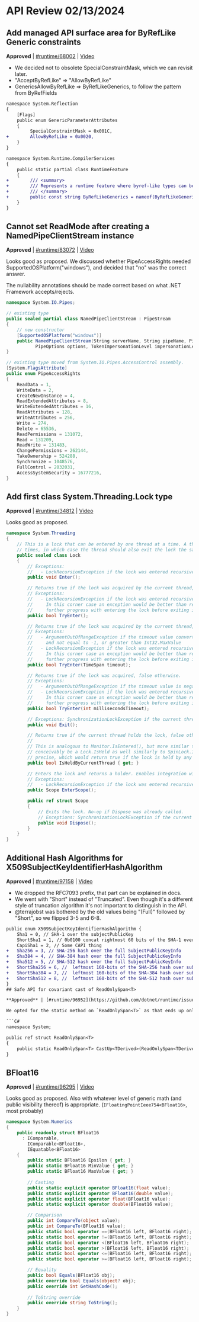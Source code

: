 # API Review 02/13/2024

## Add managed API surface area for ByRefLike Generic constraints

**Approved** | [#runtime/68002](https://github.com/dotnet/runtime/issues/68002#issuecomment-1942166436) | [Video](https://www.youtube.com/watch?v=9qhbPMCwFuM&t=0h0m0s)

* We decided not to obsolete SpecialConstraintMask, which we can revisit later.
* "AcceptByRefLike" => "AllowByRefLike"
* GenericsAllowByRefLike => ByRefLikeGenerics, to follow the pattern from ByRefFields

```diff
namespace System.Reflection
{
    [Flags]
    public enum GenericParameterAttributes
    {
         SpecialConstraintMask = 0x001C,
+        AllowByRefLike = 0x0020,
    }
}

namespace System.Runtime.CompilerServices
{
    public static partial class RuntimeFeature
    {
+        /// <summary>
+        /// Represents a runtime feature where byref-like types can be used in Generic parameters.
+        /// </summary>
+        public const string ByRefLikeGenerics = nameof(ByRefLikeGenerics);
    }
}
```
## Cannot set ReadMode after creating a NamedPipeClientStream instance

**Approved** | [#runtime/83072](https://github.com/dotnet/runtime/issues/83072#issuecomment-1942189738) | [Video](https://www.youtube.com/watch?v=9qhbPMCwFuM&t=0h32m25s)

Looks good as proposed.  We discussed whether PipeAccessRights needed SupportedOSPlatform("windows"), and decided that "no" was the correct answer.

The nullability annotations should be made correct based on what .NET Framework accepts/rejects.

```C#
namespace System.IO.Pipes;

// existing type
public sealed partial class NamedPipeClientStream : PipeStream
{
    // new constructor
    [SupportedOSPlatform("windows")]
    public NamedPipeClientStream(String serverName, String pipeName, PipeAccessRights desiredAccessRights,
           PipeOptions options, TokenImpersonationLevel impersonationLevel, HandleInheritability inheritability)
}

// existing type moved from System.IO.Pipes.AccessControl assembly.
[System.FlagsAttribute]
public enum PipeAccessRights
{
    ReadData = 1,
    WriteData = 2,
    CreateNewInstance = 4,
    ReadExtendedAttributes = 8,
    WriteExtendedAttributes = 16,
    ReadAttributes = 128,
    WriteAttributes = 256,
    Write = 274,
    Delete = 65536,
    ReadPermissions = 131072,
    Read = 131209,
    ReadWrite = 131483,
    ChangePermissions = 262144,
    TakeOwnership = 524288,
    Synchronize = 1048576,
    FullControl = 2032031,
    AccessSystemSecurity = 16777216,
}
```
## Add first class System.Threading.Lock type

**Approved** | [#runtime/34812](https://github.com/dotnet/runtime/issues/34812#issuecomment-1942213794) | [Video](https://www.youtube.com/watch?v=9qhbPMCwFuM&t=0h49m12s)

Looks good as proposed.

```C#
namespace System.Threading
{
    // This is a lock that can be entered by one thread at a time. A thread may enter the lock recursively multiple
    // times, in which case the thread should also exit the lock the same number of times to fully exit the lock.
    public sealed class Lock
    {
        // Exceptions:
        //   - LockRecursionException if the lock was entered recursively by the current thread the maximum number of times
        public void Enter();

        // Returns true if the lock was acquired by the current thread, false otherwise.
        // Exceptions:
        //   - LockRecursionException if the lock was entered recursively by the current thread the maximum number of times.
        //     In this corner case an exception would be better than returning false, as the calling thread cannot make
        //     further progress with entering the lock before exiting it.
        public bool TryEnter();

        // Returns true if the lock was acquired by the current thread, false otherwise.
        // Exceptions:
        //   - ArgumentOutOfRangeException if the timeout value converted to an integer milliseconds value is negative
        //     and not equal to -1, or greater than Int32.MaxValue
        //   - LockRecursionException if the lock was entered recursively by the current thread the maximum number of times
        //     In this corner case an exception would be better than returning false, as the calling thread cannot make
        //     further progress with entering the lock before exiting it.
        public bool TryEnter(TimeSpan timeout);

        // Returns true if the lock was acquired, false otherwise.
        // Exceptions:
        //   - ArgumentOutOfRangeException if the timeout value is negative and not equal to -1
        //   - LockRecursionException if the lock was entered recursively by the current thread the maximum number of times
        //     In this corner case an exception would be better than returning false, as the calling thread cannot make
        //     further progress with entering the lock before exiting it.
        public bool TryEnter(int millisecondsTimeout);

        // Exceptions: SynchronizationLockException if the current thread does not own the lock
        public void Exit();

        // Returns true if the current thread holds the lock, false otherwise.
        //
        // This is analogous to Monitor.IsEntered(), but more similar to SpinLock.IsHeldByCurrentThread. There could
        // conceivably be a Lock.IsHeld as well similarly to SpinLock.IsHeld, or Lock.IsHeldByAnyThread to be more
        // precise, which would return true if the lock is held by any thread.
        public bool IsHeldByCurrentThread { get; }

        // Enters the lock and returns a holder. Enables integration with the "lock" keyword.
        // Exceptions:
        //   - LockRecursionException if the lock was entered recursively by the current thread the maximum number of times
        public Scope EnterScope();

        public ref struct Scope
        {
            // Exits the lock. No-op if Dispose was already called.
            // Exceptions: SynchronizationLockException if the current thread does not own the lock
            public void Dispose();
        }
    }
}
```
## Additional Hash Algorithms for X509SubjectKeyIdentifierHashAlgorithm

**Approved** | [#runtime/97158](https://github.com/dotnet/runtime/issues/97158#issuecomment-1942230185) | [Video](https://www.youtube.com/watch?v=9qhbPMCwFuM&t=1h6m45s)

* We dropped the RFC7093 prefix, that part can be explained in docs.
* We went with "Short" instead of "Truncated".  Even though it's a different style of truncation algorithm it's not important to distinguish in the API.
* @terrajobst was bothered by the old values being "(Full)" followed by "Short", so we flipped 3-5 and 6-8.

```diff
public enum X509SubjectKeyIdentifierHashAlgorithm {
    Sha1 = 0, // SHA-1 over the subjectPublicKey
    ShortSha1 = 1, // 0b0100 concat rightmost 60 bits of the SHA-1 over subjectPublicKey
    CapiSha1 = 2, // Some CAPI thing
+   Sha256 = 3, // SHA-256 hash over the full SubjectPublicKeyInfo
+   Sha384 = 4, // SHA-384 hash over the full SubjectPublicKeyInfo
+   Sha512 = 5, // SHA-512 hash over the full SubjectPublicKeyInfo
+   ShortSha256 = 6, //  leftmost 160-bits of the SHA-256 hash over subjectPublicKey
+   ShortSha384 = 7, //  leftmost 160-bits of the SHA-384 hash over subjectPublicKey
+   ShortSha512 = 8, //  leftmost 160-bits of the SHA-512 hash over subjectPublicKey
}
## Safe API for covariant cast of ReadOnlySpan<T>

**Approved** | [#runtime/96952](https://github.com/dotnet/runtime/issues/96952#issuecomment-1942261511) | [Video](https://www.youtube.com/watch?v=9qhbPMCwFuM&t=1h18m51s)

We opted for the static method on `ReadOnlySpan<T>` as that ends up only needing to specify one type argument at the call site, vs two for the extension method.

```C#
namespace System;

public ref struct ReadOnlySpan<T>
{
    public static ReadOnlySpan<T> CastUp<TDerived>(ReadOnlySpan<TDerived> items) where TDerived : class, T;
}
```
## BFloat16

**Approved** | [#runtime/96295](https://github.com/dotnet/runtime/issues/96295#issuecomment-1942329998) | [Video](https://www.youtube.com/watch?v=9qhbPMCwFuM&t=1h30m45s)

Looks good as proposed.  Also with whatever level of generic math (and public visibility thereof) is appropriate.  (`IFloatingPointIeee754<BFloat16>`, most probably)

```C#
namespace System.Numerics
{
    public readonly struct BFloat16
      : IComparable,
        IComparable<BFloat16>,
        IEquatable<BFloat16>
    {
        public static BFloat16 Epsilon { get; }
        public static BFloat16 MinValue { get; }
        public static BFloat16 MaxValue { get; }
                
        // Casting
        public static explicit operator BFloat16(float value);
        public static explicit operator BFloat16(double value);
        public static explicit operator float(BFloat16 value);
        public static explicit operator double(BFloat16 value);

        // Comparison
        public int CompareTo(object value);
        public int CompareTo(BFloat16 value);
        public static bool operator ==(BFloat16 left, BFloat16 right);
        public static bool operator !=(BFloat16 left, BFloat16 right);
        public static bool operator <(BFloat16 left, BFloat16 right);
        public static bool operator >(BFloat16 left, BFloat16 right);
        public static bool operator <=(BFloat16 left, BFloat16 right);
        public static bool operator >=(BFloat16 left, BFloat16 right);

        // Equality
        public bool Equals(BFloat16 obj);
        public override bool Equals(object? obj);
        public override int GetHashCode();
        
        // ToString override
        public override string ToString();
    }
}
```
